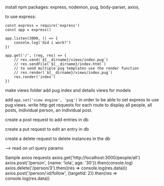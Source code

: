 
install npm packages: express, nodemon, pug, body-parser, axios,

to use express:
    
    const express = require('express')
    const app = express()

    app.listen(3000, () => {
        console.log('did i work?')
    })

    app.get('/', (req, res) => {
        // res.send(`${__dirname}/views/index.pug`)
        // res.sendFile(`${__dirname}/index.html`)
        // to send multiple pug templates use the render function
        // res.render(`${__dirname}/views/index.pug`)
        res.render('index')
    })

make views folder
add pug index and details views for models
    
add `app.set('view engine', 'pug')` in order to be able to set express to use pug views.
write http get requests for each route to display all people, all posts, individual person, an individual post.

create a post request to add entries in db

create a put request to edit an entry in db

create a delete request to delete instances in the db


--> read on url query params

Sample axios requests
axios.get('http://localhost:3000/people/all')
axios.post('/person', {name: 'lola', age: '30'}).then(console.log)
axios.delete('/person/3').then((res => console.log(res.data)))
axios.post('/person/:id/follow', {targetId: 2}).then(res => console.log(res.data))